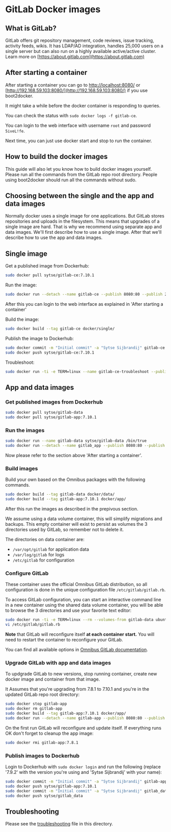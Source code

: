 # GitLab Docker images

## What is GitLab?

GitLab offers git repository management, code reviews, issue tracking, activity feeds, wikis. It has LDAP/AD integration, handles 25,000 users on a single server but can also run on a highly available active/active cluster.
Learn more on [https://about.gitlab.com](https://about.gitlab.com)

## After starting a container

After starting a container you can go to [http://localhost:8080/](http://localhost:8080/) or [http://192.168.59.103:8080/](http://192.168.59.103:8080/) if you use boot2docker.

It might take a while before the docker container is responding to queries.

You can check the status with `sudo docker logs -f gitlab-ce`.

You can login to the web interface with username `root` and password `5iveL!fe`.

Next time, you can just use docker start and stop to run the container.

## How to build the docker images

This guide will also let you know how to build docker images yourself.
Please run all the commands from the GitLab repo root directory.
People using boot2docker should run all the commands without sudo.

## Choosing between the single and the app and data images

Normally docker uses a single image for one applications.
But GitLab stores repositories and uploads in the filesystem.
This means that upgrades of a single image are hard.
That is why we recommend using separate app and data images.
We'll first describe how to use a single image.
After that we'll describe how to use the app and data images.

## Single image

Get a published image from Dockerhub:

```bash
sudo docker pull sytse/gitlab-ce:7.10.1
```

Run the image:

```bash
sudo docker run --detach --name gitlab-ce --publish 8080:80 --publish 2222:22 gitlab-ce
```

After this you can login to the web interface as explained in 'After starting a container'

Build the image:

```bash
sudo docker build --tag gitlab-ce docker/single/
```

Publish the image to Dockerhub:

```bash
sudo docker commit -m "Initial commit" -a "Sytse Sijbrandij" gitlab-ce sytse/gitlab-ce:7.10.1
sudo docker push sytse/gitlab-ce:7.10.1
```

Troubleshoot:

```bash
sudo docker run -ti -e TERM=linux --name gitlab-ce-troubleshoot --publish 8080:80 --publish 2222:22 sytse/gitlab-ce:7.10.1 bash /usr/local/bin/wrapper
```

## App and data images

### Get published images from Dockerhub

```bash
sudo docker pull sytse/gitlab-data
sudo docker pull sytse/gitlab-app:7.10.1
```

### Run the images

```bash
sudo docker run --name gitlab-data sytse/gitlab-data /bin/true
sudo docker run --detach --name gitlab_app --publish 8080:80 --publish 2222:22 --volumes-from gitlab_data sytse/gitlab-app:7.10.1
```

Now please refer to the section above 'After starting a container'.

### Build images

Build your own based on the Omnibus packages with the following commands.

```bash
sudo docker build --tag gitlab-data docker/data/
sudo docker build --tag gitlab-app:7.10.1 docker/app/
```

After this run the images as described in the prepivous section.

We assume using a data volume container, this will simplify migrations and backups.
This empty container will exist to persist as volumes the 3 directories used by GitLab, so remember not to delete it.

The directories on data container are:

- `/var/opt/gitlab` for application data
- `/var/log/gitlab` for logs
- `/etc/gitlab` for configuration

### Configure GitLab

These container uses the official Omnibus GitLab distribution, so all configuration is done in the unique configuration file `/etc/gitlab/gitlab.rb`.

To access GitLab configuration, you can start an interactive command line in a new container using the shared data volume container, you will be able to browse the 3 directories and use your favorite text editor:

```bash
sudo docker run -ti -e TERM=linux --rm --volumes-from gitlab-data ubuntu
vi /etc/gitlab/gitlab.rb
```

**Note** that GitLab will reconfigure itself **at each container start.** You will need to restart the container to reconfigure your GitLab.

You can find all available options in [Omnibus GitLab documentation](https://gitlab.com/gitlab-org/omnibus-gitlab/blob/master/README.md#configuration).

### Upgrade GitLab with app and data images

To updgrade GitLab to new versions, stop running container, create new docker image and container from that image.

It Assumes that you're upgrading from 7.8.1 to 7.10.1 and you're in the updated GitLab repo root directory:

```bash
sudo docker stop gitlab-app
sudo docker rm gitlab-app
sudo docker build --tag gitlab-app:7.10.1 docker/app/
sudo docker run --detach --name gitlab-app --publish 8080:80 --publish 2222:22 --volumes-from gitlab_data gitlab-app:7.10.1
```

On the first run GitLab will reconfigure and update itself. If everything runs OK don't forget to cleanup the app image:

```bash
sudo docker rmi gitlab-app:7.8.1
```

### Publish images to Dockerhub

Login to Dockerhub with `sudo docker login` and run the following (replace '7.9.2' with the version you're using and 'Sytse Sijbrandij' with your name):

```bash
sudo docker commit -m "Initial commit" -a "Sytse Sijbrandij" gitlab-app:7.10.1 sytse/gitlab-app:7.10.1
sudo docker push sytse/gitlab-app:7.10.1
sudo docker commit -m "Initial commit" -a "Sytse Sijbrandij" gitlab_data sytse/gitlab_data
sudo docker push sytse/gitlab_data
```

## Troubleshooting

Please see the [troubleshooting](troubleshooting.md) file in this directory.
